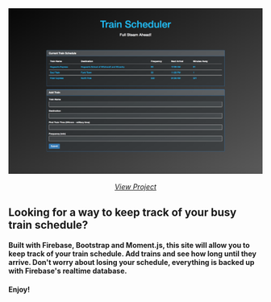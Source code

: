 <div align="center">
    <a href="">
        <img src="https://github.com/milesbowles/Train-Scheduler/blob/master/assets/screenshot.png" alt="Train Scheduler" width="800"/>
    </a>
    <br>
    <p>
        <em><a href="https://milesbowles.github.io/Train-Scheduler/">View Project<a/></em>
    </p>
</div>

 
## Looking for a way to keep track of your busy train schedule?

#### Built with Firebase, Bootstrap and Moment.js, this site will allow you to keep track of your train schedule. Add trains and see how long until they arrive. Don't worry about losing your schedule, everything is backed up with Firebase's realtime database.

#### Enjoy!
